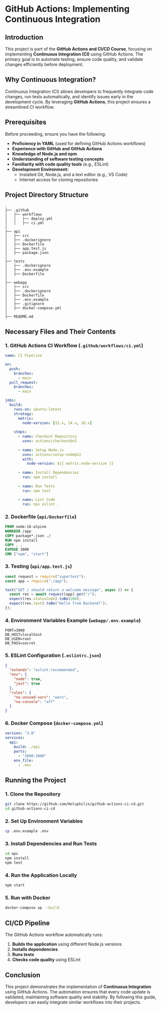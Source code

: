 # GitHub Actions: Implementing Continuous Integration

## Introduction
This project is part of the **GitHub Actions and CI/CD Course**, focusing on implementing **Continuous Integration (CI)** using GitHub Actions. The primary goal is to automate testing, ensure code quality, and validate changes efficiently before deployment.

## Why Continuous Integration?
Continuous Integration (CI) allows developers to frequently integrate code changes, run tests automatically, and identify issues early in the development cycle. By leveraging **GitHub Actions**, this project ensures a streamlined CI workflow.

## Prerequisites
Before proceeding, ensure you have the following:

- **Proficiency in YAML** (used for defining GitHub Actions workflows)
- **Experience with GitHub and GitHub Actions**
- **Knowledge of Node.js and npm**
- **Understanding of software testing concepts**
- **Familiarity with code quality tools** (e.g., ESLint)
- **Development Environment:**
  - Installed Git, Node.js, and a text editor (e.g., VS Code)
  - Internet access for cloning repositories

## Project Directory Structure
```
.
├── .github
│   ├── workflows
│   │   ├── deploy.yml
│   │   ├── ci.yml
│
├── api
│   ├── src
│   ├── .dockerignore
│   ├── Dockerfile
│   ├── app.test.js
│   ├── package.json
│
├── tests
│   ├── .dockerignore
│   ├── .env.example
│   ├── Dockerfile
│
├── webapp
│   ├── src
│   ├── .dockerignore
│   ├── Dockerfile
│   ├── .env.example
│   ├── .gitignore
│   ├── docker-compose.yml
│
├── README.md
```

## Necessary Files and Their Contents

### 1. **GitHub Actions CI Workflow (`.github/workflows/ci.yml`)**
```yaml
name: CI Pipeline

on:
  push:
    branches:
      - main
  pull_request:
    branches:
      - main

jobs:
  build:
    runs-on: ubuntu-latest
    strategy:
      matrix:
        node-version: [12.x, 14.x, 16.x]
    
    steps:
      - name: Checkout Repository
        uses: actions/checkout@v2
      
      - name: Setup Node.js
        uses: actions/setup-node@v2
        with:
          node-version: ${{ matrix.node-version }}
      
      - name: Install Dependencies
        run: npm install
      
      - name: Run Tests
        run: npm test
      
      - name: Lint Code
        run: npx eslint .
```

### 2. **Dockerfile (`api/Dockerfile`)**
```dockerfile
FROM node:16-alpine
WORKDIR /app
COPY package*.json ./
RUN npm install
COPY . .
EXPOSE 3000
CMD ["npm", "start"]
```

### 3. **Testing (`api/app.test.js`)**
```javascript
const request = require("supertest");
const app = require("./app");

test("GET / should return a welcome message", async () => {
  const res = await request(app).get("/");
  expect(res.statusCode).toBe(200);
  expect(res.text).toBe("Hello from Backend!");
});
```

### 4. **Environment Variables Example (`webapp/.env.example`)**
```
PORT=3000
DB_HOST=localhost
DB_USER=root
DB_PASS=secret
```

### 5. **ESLint Configuration (`.eslintrc.json`)**
```json
{
  "extends": "eslint:recommended",
  "env": {
    "node": true,
    "jest": true
  },
  "rules": {
    "no-unused-vars": "warn",
    "no-console": "off"
  }
}
```

### 6. **Docker Compose (`docker-compose.yml`)**
```yaml
version: "3.8"
services:
  api:
    build: ./api
    ports:
      - "3000:3000"
    env_file:
      - .env
```

## Running the Project
### 1. **Clone the Repository**
```sh
git clone https://github.com/Holuphilix/github-actions-ci-cd.git
cd github-actions-ci-cd
```

### 2. **Set Up Environment Variables**
```sh
cp .env.example .env
```

### 3. **Install Dependencies and Run Tests**
```sh
cd api
npm install
npm test
```

### 4. **Run the Application Locally**
```sh
npm start
```

### 5. **Run with Docker**
```sh
docker-compose up --build
```

## CI/CD Pipeline
The GitHub Actions workflow automatically runs:
1. **Builds the application** using different Node.js versions
2. **Installs dependencies**
3. **Runs tests**
4. **Checks code quality** using ESLint

## Conclusion
This project demonstrates the implementation of **Continuous Integration** using GitHub Actions. The automation ensures that every code update is validated, maintaining software quality and stability. By following this guide, developers can easily integrate similar workflows into their projects.

